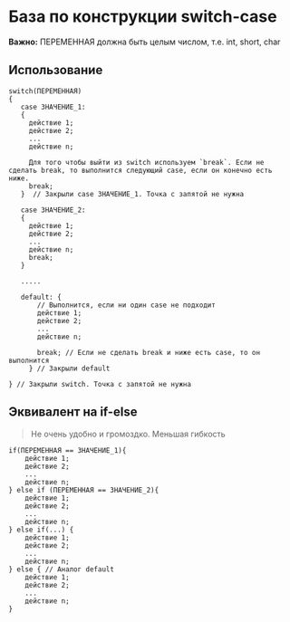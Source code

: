 # База по конструкции switch-case
**Важно:** ПЕРЕМЕННАЯ должна быть целым числом, т.е. int, short, char
## Использование
```
switch(ПЕРЕМЕННАЯ)
{ 
   case ЗНАЧЕНИЕ_1:
   {
     действие 1;
     действие 2;
     ...
     действие n;

     Для того чтобы выйти из switch используем `break`. Если не сделать break, то выполнится следующий case, если он конечно есть ниже.
     break;
   }  // Закрыли case ЗНАЧЕНИЕ_1. Точка с запятой не нужна

   case ЗНАЧЕНИЕ_2:
   {
     действие 1;
     действие 2;
     ...
     действие n;
     break;
   }  

   .....

   default: {
       // Выполнится, если ни один case не подходит
       действие 1;
       действие 2;
       ...
       действие n;
    
       break; // Если не сделать break и ниже есть case, то он выполнится
     } // Закрыли default

} // Закрыли switch. Точка с запятой не нужна
```

## Эквивалент на if-else
> Не очень удобно и громоздко. Меньшая гибкость
```
if(ПЕРЕМЕННАЯ == ЗНАЧЕНИЕ_1){
    действие 1;
    действие 2;
    ...
    действие n;
} else if (ПЕРЕМЕННАЯ == ЗНАЧЕНИЕ_2){
    действие 1;
    действие 2;
    ...
    действие n;
} else if(...) {
    действие 1;
    действие 2;
    ...
    действие n;
} else { // Аналог default
    действие 1;
    действие 2;
    ...
    действие n;
}
```
